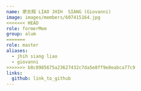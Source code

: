 ```yaml
---
name: 廖志翔 LIAO JHIH  SIANG (Giovanni) 
image: images/members/607415164.jpg 
<<<<<<< HEAD
role: formerMem
group: alum
=======
role: master
aliases:
  - jhih siang liao
  - giovanni
>>>>>>> b8c8985675a23627432c7da5e8ff9e8eabca77c9
links:
  github: link_to_github 
---
```

